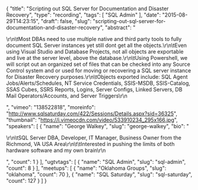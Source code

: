 {
  "title": "Scripting out SQL Server for Documentation and Disaster Recovery",
  "type": "recording",
  "tags": [
    "SQL Admin"
  ],
  "date": "2015-08-29T14:23:15",
  "draft": false,
  "slug": "scripting-out-sql-server-for-documentation-and-disaster-recovery",
  "abstract": "<p>\r\n\tMost DBAs need to use multiple native and third party tools to fully document SQL Server instances yet still dont get all the objects.\r\n\tEven using Visual Studio and Database Projects, not all objects are exportable and live at the server level, above the database.\r\n\tUsing Powershell, we will script out an organized set of files that can be checked into any Source Control system and or used for moving or recovering a SQL server instance for Disaster Recovery purposes.\r\n\tObjects exported include: SQL Agent Jobs/Alerts/Schedules, NT Service Credentials, SSIS-MSDB, SSIS-Catalog, SSAS Cubes, SSRS Reports, Logins, Server Configs, Linked Servers, DB Mail Operators/Accounts, and Server Triggers\r\n</p>",
  "vimeo": "138522818",
  "moreinfo": "http://www.sqlsaturday.com/422/Sessions/Details.aspx?sid=36325",
  "thumbnail": "https://i.vimeocdn.com/video/533910234_295x166.jpg",
  "speakers": [
    {
      "name": "George Walkey",
      "slug": "george-walkey",
      "bio": "<p>\r\n\tSQL Server DBA, Developer, IT Manager, Business Owner from the Richmond, VA USA Area\r\n\t\tInterested in pushing the limits of both hardware software and my own brain\r\n</p>",
      "count": 1
    }
  ],
  "ugtvtags": [
    {
      "name": "SQL Admin",
      "slug": "sql-admin",
      "count": 8
    }
  ],
  "meetups": [
    {
      "name": "Oklahoma Groups",
      "slug": "oklahoma",
      "count": 70
    },
    {
      "name": "SQL Saturday",
      "slug": "sql-saturday",
      "count": 127
    }
  ]
}
